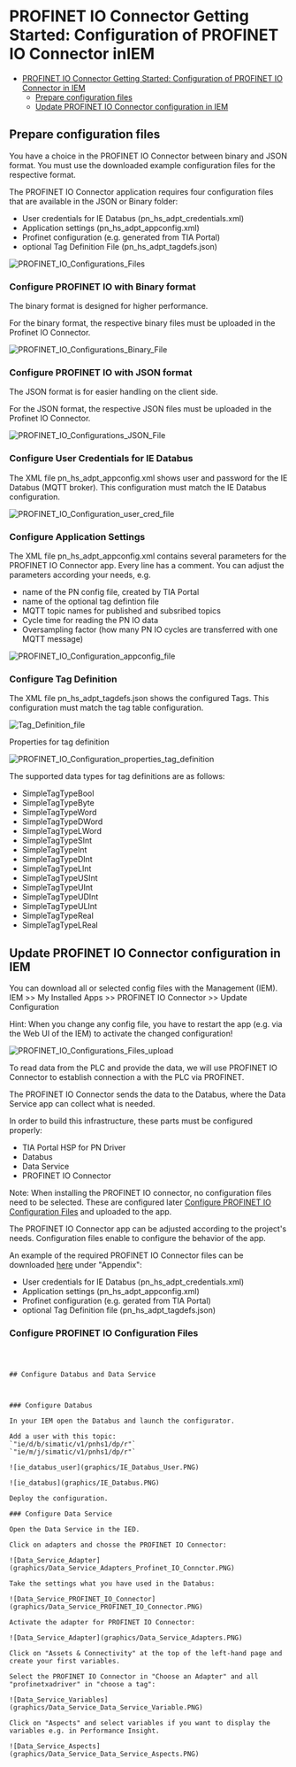 # PROFINET IO Connector Getting Started: Configuration of PROFINET IO Connector inIEM

- [PROFINET IO Connector Getting Started: Configuration of PROFINET IO Connector in IEM](#profinet-io-connector-getting-started-configuration-of-profinet-io-connector-in-iem)
  - [Prepare configuration files](#prepare-configuration-files)
  - [Update PROFINET IO Connector configuration in IEM](#update-profinet-io-connector-configuration-in-iem)
   
## Prepare configuration files

You have a choice in the PROFINET IO Connector between binary and JSON format. You must use the downloaded example configuration files for the respective format.

The PROFINET IO Connector application requires four configuration files that are available in the JSON or Binary folder:

- User credentials for IE Databus (pn_hs_adpt_credentials.xml)
- Application settings (pn_hs_adpt_appconfig.xml)
- Profinet configuration (e.g. generated from TIA Portal)
- optional Tag Definition File (pn_hs_adpt_tagdefs.json)

![PROFINET_IO_Configurations_Files](graphics/PROFINET_IO_Configurations_Files.PNG)


### Configure PROFINET IO with Binary format

The binary format is designed for higher performance.

For the binary format, the respective binary files must be uploaded in the Profinet IO Connector.

![PROFINET_IO_Configurations_Binary_File](graphics/PROFINET_IO_Configurations_Binary_File.PNG)

### Configure PROFINET IO with JSON format

The JSON format is for easier handling on the client side.

For the JSON format, the respective JSON files must be uploaded in the Profinet IO Connector.

![PROFINET_IO_Configurations_JSON_File](graphics/PROFINET_IO_Configurations_JSON_File.PNG)

### Configure User Credentials for IE Databus

The XML file pn_hs_adpt_appconfig.xml shows user and password for the IE Databus (MQTT broker). This configuration must match the IE Databus configuration.

![PROFINET_IO_Configuration_user_cred_file](graphics/PROFINET_IO_Configuration_user_cred_file.PNG)

### Configure Application Settings

The XML file pn_hs_adpt_appconfig.xml contains several parameters for the PROFINET IO Connector app. Every line has a comment. You can adjust the parameters according your needs, e.g.

- name of the PN config file, created by TIA Portal
- name of the optional tag defintion file
- MQTT topic names for published and subsribed topics
- Cycle time for reading the PN IO data
- Oversampling factor (how many PN IO cycles are transferred with one MQTT message)

![PROFINET_IO_Configuration_appconfig_file](graphics/PROFINET_IO_Configuration_appconfig_file.PNG)

### Configure Tag Definition

The XML file pn_hs_adpt_tagdefs.json shows the configured Tags. This configuration must match the tag table configuration.

![Tag_Definition_file](graphics/Tag_Definition_file.PNG)

Properties for tag definition

![PROFINET_IO_Configuration_properties_tag_definition](graphics/PROFINET_IO_Configuration_properties_tag_definition.PNG)

The supported data types for tag definitions are as follows:

- SimpleTagTypeBool
- SimpleTagTypeByte
- SimpleTagTypeWord
- SimpleTagTypeDWord
- SimpleTagTypeLWord
- SimpleTagTypeSInt
- SimpleTagTypeInt
- SimpleTagTypeDInt
- SimpleTagTypeLInt
- SimpleTagTypeUSInt
- SimpleTagTypeUInt
- SimpleTagTypeUDInt
- SimpleTagTypeULInt
- SimpleTagTypeReal
- SimpleTagTypeLReal


## Update PROFINET IO Connector configuration in IEM

You can download all or selected config files with the Management (IEM).
IEM >> My Installed Apps >> PROFINET IO Connector >> Update Configuration

Hint: When you change any config file, you have to restart the app (e.g. via the Web UI of the IEM) to activate the changed configuration!

![PROFINET_IO_Configurations_Files_upload](graphics/PROFINET_IO_Configurations_Files_upload.PNG)






To read data from the PLC and provide the data, we will use PROFINET IO Connector to establish connection a with the PLC via PROFINET.

The PROFINET IO Connector sends the data to the Databus, where the Data Service app can collect what is needed.

In order to build this infrastructure, these parts must be configured properly:

- TIA Portal HSP for PN Driver
- Databus
- Data Service
- PROFINET IO Connector

Note: When installing the PROFINET IO connector, no configuration files need to be selected. These are configured later [Configure PROFINET IO Configuration Files](#configure-profinet-io-configuration-files) and uploaded to the app.

The PROFINET IO Connector app can be adjusted according to the project's needs. Configuration files enable to configure the behavior of the app.

An example of the required PROFINET IO Connector files can be downloaded [here](https://support.industry.siemens.com/cs/us/en/view/109793251) under "Appendix":

- User credentials for IE Databus (pn_hs_adpt_credentials.xml)
- Application settings (pn_hs_adpt_appconfig.xml)
- Profinet configuration (e.g. gerated from TIA Portal)
- optional Tag Definition file (pn_hs_adpt_tagdefs.json)


### Configure PROFINET IO Configuration Files




```



## Configure Databus and Data Service



### Configure Databus

In your IEM open the Databus and launch the configurator.

Add a user with this topic:
`"ie/d/b/simatic/v1/pnhs1/dp/r"`
`"ie/m/j/simatic/v1/pnhs1/dp/r"`

![ie_databus_user](graphics/IE_Databus_User.PNG)

![ie_databus](graphics/IE_Databus.PNG)

Deploy the configuration.

### Configure Data Service

Open the Data Service in the IED.

Click on adapters and chosse the PROFINET IO Connector:

![Data_Service_Adapter](graphics/Data_Service_Adapters_Profinet_IO_Connctor.PNG)

Take the settings what you have used in the Databus:

![Data_Service_PROFINET_IO_Connector](graphics/Data_Service_PROFINET_IO_Connector.PNG)

Activate the adapter for PROFINET IO Connector:

![Data_Service_Adapter](graphics/Data_Service_Adapters.PNG)

Click on "Assets & Connectivity" at the top of the left-hand page and create your first variables.

Select the PROFINET IO Connector in "Choose an Adapter" and all "profinetxadriver" in "choose a tag":

![Data_Service_Variables](graphics/Data_Service_Data_Service_Variable.PNG)

Click on "Aspects" and select variables if you want to display the variables e.g. in Performance Insight.

![Data_Service_Aspects](graphics/Data_Service_Data_Service_Aspects.PNG)

```
